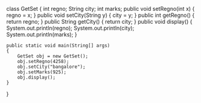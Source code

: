 class GetSet 
{
	int regno;
	String city;
	int marks;
	public void setRegno(int x)
	{
		regno = x;
	}
	public void setCity(String y)
	{
		city =  y;
	}
	public int getRegno()
	{
		return regno;
	}
	public String getCity()
	{
		return city;
	}
	public void display()
	{
		System.out.println(regno);
		System.out.println(city);
		System.out.println(marks);
	}

	public static void main(String[] args) 
	{
		GetSet obj = new GetSet();
		obj.setRegno(4258);
		obj.setCity("bangalore");
		obj.setMarks(925);
		obj.display();
	}
}
